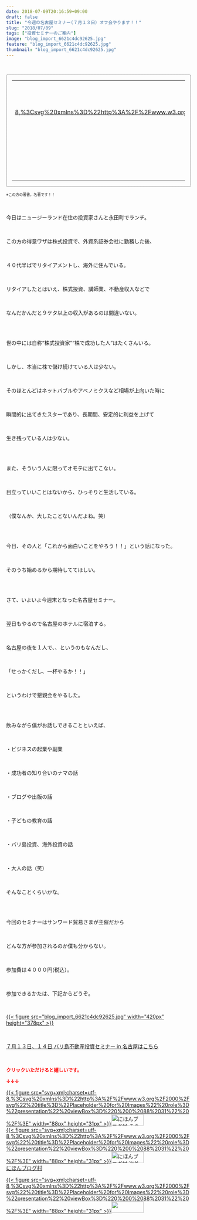 ```yaml
---
date: 2018-07-09T20:16:59+09:00
draft: false
title: "今週の名古屋セミナー(７月１３日）オフ会やります！！"
slug: "2018/07/09"
tags: ["投資セミナーのご案内"]
image: "blog_import_6621c4dc92625.jpg"
feature: "blog_import_6621c4dc92625.jpg"
thumbnail: "blog_import_6621c4dc92625.jpg"
---
```

<p> </p><div contenteditable="false" style="padding: 15px; border-radius: 4px; border: 1px dotted currentColor; border-image: none;"><table border="0" cellpadding="0" cellspacing="0" style="margin: 0px; table-layout: fixed;" width="100%">	<tbody width="100%">		<tr>			<td aligin="center" style="vertical-align: middle;" width="95"><span style="text-align: center; display: block;"><a alt0="BlogAffiliate" href="affiliate.do?affiliateId=37610125" rel="nofollow" target="_blank">{{< figure src="svg+xml;charset=utf-8,%3Csvg%20xmlns%3D%22http%3A%2F%2Fwww.w3.org%2F2000%2Fsvg%22%20title%3D%22Placeholder%20for%20Images%22%20role%3D%22presentation%22%20viewBox%3D%220%200%201%201%22%20%2F%3E"  >}}<noscript><img alt="株は新高値で買いなさい!今日から始める成長株投資" border="0" data-img="affiliate" src="https://images-fe.ssl-images-amazon.com/images/I/51Gd5Yhg-GL._SL160_.jpg" style="margin: 0px; vertical-align: middle; max-width: 95px;"></noscript></a></span></td>			<td style="line-height: 1.5; padding-left: 15px; vertical-align: middle;"><a alt0="BlogAffiliate" href="affiliate.do?affiliateId=37610125" rel="nofollow" target="_blank">株は新高値で買いなさい!今日から始める成長株投資</a>			<div style="padding: 3px 0px;">1,620円</div>			<div style="font-size: 0.83em;">Amazon</div></td>		</tr>	</tbody></table></div><p><span style="font-size: 0.7em;">※この方の著書。名著です！！</span></p><p> </p><p>今日はニュージーランド在住の投資家さんと永田町でランチ。</p><p> </p><p>この方の得意ワザは株式投資で、外資系証券会社に勤務した後、</p><p> </p><p>４０代半ばでリタイアメントし、海外に住んでいる。</p><p> </p><p>リタイアしたとはいえ、株式投資、講師業、不動産収入などで</p><p> </p><p>なんだかんだと９ケタ以上の収入があるのは間違いない。</p><p> </p><p><br/>世の中には自称“株式投資家”“株で成功した人”はたくさんいる。</p><p> </p><p>しかし、本当に株で儲け続けている人は少ない。</p><p> </p><p>そのほとんどはネットバブルやアベノミクスなど相場が上向いた時に</p><p> </p><p>瞬間的に出てきたスターであり、長期間、安定的に利益を上げて</p><p> </p><p>生き残っている人は少ない。</p><p> </p><p><br/>また、そういう人に限ってオモテに出てこない。</p><p> </p><p>目立っていいことはないから、ひっそりと生活している。</p><p> </p><p>（僕なんか、大したことないんだよね。笑）</p><p> </p><p><br/>今日、その人と「これから面白いことをやろう！！」という話になった。</p><p> </p><p>そのうち始めるから期待しててほしい。</p><p> </p><p><br/>さて、いよいよ今週末となった名古屋セミナー。</p><p> </p><p>翌日もやるので名古屋のホテルに宿泊する。</p><p> </p><p>名古屋の夜を１人で、、というのもなんだし、</p><p> </p><p>「せっかくだし、一杯やるか！！」</p><p> </p><p>というわけで懇親会をやるした。</p><p> </p><p><br/>飲みながら僕がお話しできることといえば、</p><p> </p><p>・ビジネスの起業や副業</p><p> </p><p>・成功者の知り合いのナマの話</p><p> </p><p>・ブログや出版の話</p><p> </p><p>・子どもの教育の話</p><p> </p><p>・バリ島投資、海外投資の話</p><p> </p><p>・大人の話（笑）</p><p> </p><p>そんなことくらいかな。</p><p> </p><p><br/>今回のセミナーはサンワード貿易さまが主催だから</p><p> </p><p>どんな方が参加されるのか僕も分からない。</p><p> </p><p>参加費は４０００円(税込）。</p><p> </p><p>参加できるかたは、下記からどうぞ。</p><p> </p><p><a href="blog_import_6621c4dc92625.jpg">{{< figure src="blog_import_6621c4dc92625.jpg" width="420px" height="378px" >}}</a></p><p> </p><p><a href="http://www.sunward-t.co.jp/seminar/2018/07/13_ek/index.html" target="_blank">７月１３日、１４日 バリ島不動産投資セミナー in 名古屋はこちら</a></p><p> </p><p><font color="#ff0000" size="2"><strong>クリックいただけると嬉しいです。</strong></font></p><p><font color="#ff0000" size="2"><strong>↓↓↓</strong></font></p><p><a href="ranking.html?p_cid=01260127" id="&amp;blogmura_banner" target="_blank">{{< figure src="svg+xml;charset=utf-8,%3Csvg%20xmlns%3D%22http%3A%2F%2Fwww.w3.org%2F2000%2Fsvg%22%20title%3D%22Placeholder%20for%20Images%22%20role%3D%22presentation%22%20viewBox%3D%220%200%2088%2031%22%20%2F%3E" width="88px" height="31px" >}}<noscript><img alt="にほんブログ村 その他生活ブログ 不動産投資へ" border="0" height="31" src="https://img-proxy.blog-video.jp/images?url=http%3A%2F%2Flife.blogmura.com%2Fhudousantoushi%2Fimg%2Fhudousantoushi88_31.gif" width="88"></noscript></a><br/><a href="ranking.html?p_cid=01260127" target="_blank">{{< figure src="svg+xml;charset=utf-8,%3Csvg%20xmlns%3D%22http%3A%2F%2Fwww.w3.org%2F2000%2Fsvg%22%20title%3D%22Placeholder%20for%20Images%22%20role%3D%22presentation%22%20viewBox%3D%220%200%2088%2031%22%20%2F%3E" width="88px" height="31px" >}}<noscript><img alt="にほんブログ村 海外生活ブログ バリ島情報へ" border="0" height="31" src="https://img-proxy.blog-video.jp/images?url=http%3A%2F%2Foverseas.blogmura.com%2Fbali%2Fimg%2Fbali88_31.gif" width="88"></noscript></a><br/><a href="ranking.html?p_cid=01260127" target="_blank">にほんブログ村</a></p><p><a href="link.php?1804582" title="人気ブログランキングへ">{{< figure src="svg+xml;charset=utf-8,%3Csvg%20xmlns%3D%22http%3A%2F%2Fwww.w3.org%2F2000%2Fsvg%22%20title%3D%22Placeholder%20for%20Images%22%20role%3D%22presentation%22%20viewBox%3D%220%200%2088%2031%22%20%2F%3E" width="88px" height="31px" >}}<noscript><img border="0" height="31" src="https://blog.with2.net/img/banner/banner_22.gif" width="88"></noscript></a></p><p> </p>

